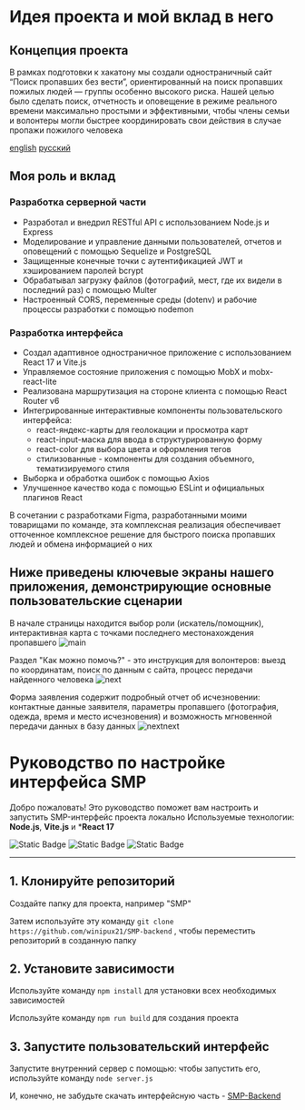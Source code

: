 # Идея проекта и мой вклад в него

## Концепция проекта
В рамках подготовки к хакатону мы создали одностраничный сайт “Поиск пропавших без вести”, ориентированный на поиск пропавших пожилых людей — группы особенно высокого риска. Нашей целью было сделать поиск, отчетность и оповещение в режиме реального времени максимально простыми и эффективными, чтобы члены семьи и волонтеры могли быстрее координировать свои действия в случае пропажи пожилого человека

[english](https://github.com/winipux21/SMP-frontend/blob/master/README.md) [русский](https://github.com/winipux21/SMP-frontend/blob/master/README/ru.md)
## Моя роль и вклад
### Разработка серверной части 
* Разработал и внедрил RESTful API с использованием Node.js и Express
* Моделирование и управление данными пользователей, отчетов и оповещений с помощью Sequelize и PostgreSQL
* Защищенные конечные точки с аутентификацией JWT и хэшированием паролей bcrypt
* Обрабатывал загрузку файлов (фотографий, мест, где их видели в последний раз) с помощью Multer
* Настроенный CORS, переменные среды (dotenv) и рабочие процессы разработки с помощью nodemon
### Разработка интерфейса
* Создал адаптивное одностраничное приложение с использованием React 17 и Vite.js
* Управляемое состояние приложения с помощью MobX и mobx-react-lite
* Реализована маршрутизация на стороне клиента с помощью React Router v6
* Интегрированные интерактивные компоненты пользовательского интерфейса:
  * react-яндекс-карты для геолокации и просмотра карт
  * react-input-маска для ввода в структурированную форму
  * react-color для выбора цвета и оформления тегов
  * стилизованные - компоненты для создания объемного, тематизируемого стиля
* Выборка и обработка ошибок с помощью Axios
* Улучшенное качество кода с помощью ESLint и официальных плагинов React

В сочетании с разработками Figma, разработанными моими товарищами по команде, эта комплексная реализация обеспечивает отточенное комплексное решение для быстрого поиска пропавших людей и обмена информацией о них

## Ниже приведены ключевые экраны нашего приложения, демонстрирующие основные пользовательские сценарии

В начале страницы находится выбор роли (искатель/помощник), интерактивная карта с точками последнего местонахождения пропавшего
![main](https://github.com/user-attachments/assets/92d79572-4b65-47bc-9fe6-91e97cdddc55)

Раздел "Как можно помочь?" - это инструкция для волонтеров: выезд по координатам, поиск по данным с сайта, процесс передачи найденного человека
![next](https://github.com/user-attachments/assets/eae14259-30d6-417f-9d3a-4d0ed40485ff)

Форма заявления содержит подробный отчет об исчезновении: контактные данные заявителя, параметры пропавшего (фотография, одежда, время и место исчезновения) и возможность мгновенной передачи данных в базу данных
![nextnext](https://github.com/user-attachments/assets/d34f8ade-b804-46a8-b53d-251e24290ed1)

# Руководство по настройке интерфейса SMP

Добро пожаловать! Это руководство поможет вам настроить и запустить SMP-интерфейс проекта локально 
Используемые технологии: **Node.js**, **Vite.js** и ***React 17**

![Static Badge](https://img.shields.io/badge/Node.js-20.18.3-green?link=https%3A%2F%2Fnodejs.org%2Fen%2Fdownload) ![Static Badge](https://img.shields.io/badge/Vite.js-5.4.10-purple)
 ![Static Badge](https://img.shields.io/badge/React.js-17-blue)

---

## 1. Клонируйте репозиторий

Создайте папку для проекта, например "SMP"

Затем используйте эту команду ```git clone https://github.com/winipux21/SMP-backend``` , чтобы переместить репозиторий в созданную папку

## 2. Установите зависимости

Используйте команду ```npm install``` для установки всех необходимых зависимостей

Используйте команду ```npm run build``` для создания проекта

## 3. Запустите пользовательский интерфейс
Запустите внутренний сервер с помощью: чтобы запустить его, используйте команду ```node server.js```

И, конечно, не забудьте скачать интерфейсную часть - [SMP-Backend](https://github.com/winipux21/SMP-backend/tree/master)
